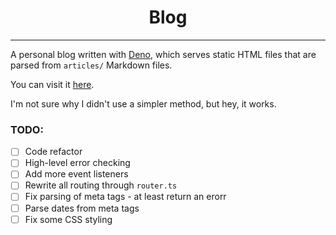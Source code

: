 # <div style="text-align: center;">Blog</div>
---
A personal blog written with [Deno](https://github.com/denoland/deno), which serves static HTML files that are parsed from `articles/` Markdown files.

You can visit it [here](http://hum.sh).

I'm not sure why I didn't use a simpler method, but hey, it works.

### TODO:
  - [ ] Code refactor
  - [ ] High-level error checking
  - [ ] Add more event listeners
  - [ ] Rewrite all routing through `router.ts`
  - [ ] Fix parsing of meta tags - at least return an erorr
  - [ ] Parse dates from meta tags
  - [ ] Fix some CSS styling
